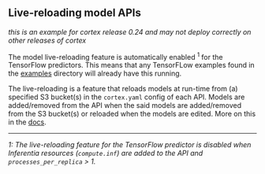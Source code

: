 ## Live-reloading model APIs

_this is an example for cortex release 0.24 and may not deploy correctly on other releases of cortex_

The model live-reloading feature is automatically enabled <sup>1</sup> for the TensorFlow predictors. This means that any TensorFLow examples found in the [examples](../..) directory will already have this running.

The live-reloading is a feature that reloads models at run-time from (a) specified S3 bucket(s) in the `cortex.yaml` config of each API. Models are added/removed from the API when the said models are added/removed from the S3 bucket(s) or reloaded when the models are edited. More on this in the [docs](insert-link).

---

*1: The live-reloading feature for the TensorFlow predictor is disabled when Inferentia resources (`compute.inf`) are added to the API and `processes_per_replica` > 1.*
